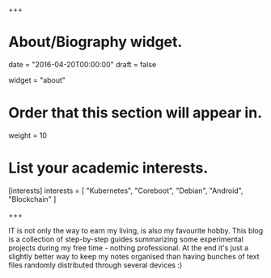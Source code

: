 +++
# About/Biography widget.

date = "2016-04-20T00:00:00"
draft = false

widget = "about"

# Order that this section will appear in.
weight = 10

# List your academic interests.
[interests]
  interests = [
    "Kubernetes",
    "Coreboot",
    "Debian",
    "Android",
    "Blockchain"
  ]

+++

IT is not only the way to earn my living, is also my favourite hobby.
This blog is a collection of step-by-step guides summarizing some experimental projects during my free time - nothing professional. At the end it's just a slightly better way to keep my notes organised than having bunches of text files randomly distributed through several devices :)


